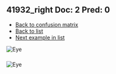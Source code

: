 ## 41932_right Doc: 2 Pred: 0
- [Back to confusion matrix](https://github.com/juliandewit/kaggle_retinopathy/blob/master/matrix.md)
- [Back to list](https://github.com/juliandewit/kaggle_retinopathy/blob/master/lists/20/list.md)
- [Next example in list](https://github.com/juliandewit/kaggle_retinopathy/blob/master/lists/20/42/42194_left.md)

![Eye](https://retinopaty.blob.core.windows.net/size1024/41932_right_2.jpeg)

### 

![Eye]()

